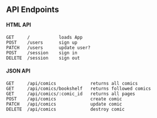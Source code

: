 ## API Endpoints

#### HTML API

    GET     /           loads App
    POST    /users      sign up
    PATCH   /users      update user?
    POST    /session    sign in
    DELETE  /session    sign out

#### JSON API

    GET     /api/comics             returns all comics
    GET     /api/comics/bookshelf   returns followed comics
    GET     /api/comics/:comic_id   returns all pages
    POST    /api/comics             create comic
    PATCH   /api/comics             update comic
    DELETE  /api/comics             destroy comic

